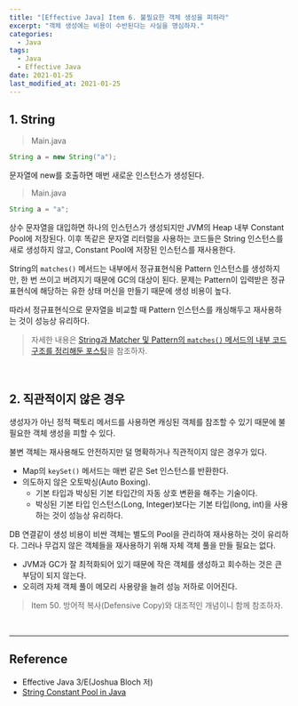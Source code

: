 ```yaml
---
title: "[Effective Java] Item 6. 불필요한 객체 생성을 피하라"
excerpt: "객체 생성에는 비용이 수반된다는 사실을 명심하자."
categories:
  - Java
tags:
  - Java
  - Effective Java
date: 2021-01-25
last_modified_at: 2021-01-25
---
```


## 1. String

> Main.java

```java
String a = new String("a");
```

문자열에 new를 호출하면 매번 새로운 인스턴스가 생성된다.

> Main.java

```java
String a = "a";
```

상수 문자열을 대입하면 하나의 인스턴스가 생성되지만 JVM의 Heap 내부 Constant Pool에 저장된다. 이후 똑같은 문자열 리터럴을 사용하는 코드들은 String 인스턴스를 새로 생성하지 않고, Constant Pool에 저장된 인스턴스를 재사용한다.

String의 ``matches()`` 메서드는 내부에서 정규표현식용 Pattern 인스턴스를 생성하지만, 한 번 쓰이고 버려지기 때문에 GC의 대상이 된다. 문제는 Pattern이 입력받은 정규표현식에 해당하는 유한 상태 머신을 만들기 때문에 생성 비용이 높다.

따라서 정규표현식으로 문자열을 비교할 때 Pattern 인스턴스를 캐싱해두고 재사용하는 것이 성능상 유리하다.

> 자세한 내용은 [String과 Matcher 및 Pattern의 ``matches()`` 메서드의 내부 코드 구조를 정리해둔 포스팅](https://xlffm3.github.io/woowacourse/Woowacourse_precourse_racing/#4-%EC%BD%94%EB%93%9C%EB%A5%BC-%EA%B9%8C%EB%B3%B4%EB%8A%94-%EC%8A%B5%EA%B4%80--string)을 참조하자.

<br>

## 2. 직관적이지 않은 경우

생성자가 아닌 정적 팩토리 메서드를 사용하면 캐싱된 객체를 참조할 수 있기 때문에 불필요한 객체 생성을 피할 수 있다.

불변 객체는 재사용해도 안전하지만 덜 명확하거나 직관적이지 않은 경우가 있다.

* Map의 ``keySet()`` 메서드는 매번 같은 Set 인스턴스를 반환한다.
* 의도하지 않은 오토박싱(Auto Boxing).
  * 기본 타입과 박싱된 기본 타입간의 자동 상호 변환을 해주는 기술이다.
  * 박싱된 기본 타입 인스턴스(Long, Integer)보다는 기본 타입(long, int)을 사용하는 것이 성능상 유리하다.

DB 연결같이 생성 비용이 비싼 객체는 별도의 Pool을 관리하여 재사용하는 것이 유리하다. 그러나 무겁지 않은 객체들을 재사용하기 위해 자체 객체 풀을 만들 필요는 없다.

* JVM과 GC가 잘 최적화되어 있기 때문에 작은 객체를 생성하고 회수하는 것은 큰 부담이 되지 않는다.
* 오히려 자체 객체 풀이 메모리 사용량을 늘려 성능 저하로 이어진다.

> Item 50. 방어적 복사(Defensive Copy)와 대조적인 개념이니 함께 참조하자.

<br>

---

## Reference

* Effective Java 3/E(Joshua Bloch 저)
* [String Constant Pool in Java](https://www.geeksforgeeks.org/string-constant-pool-in-java)
